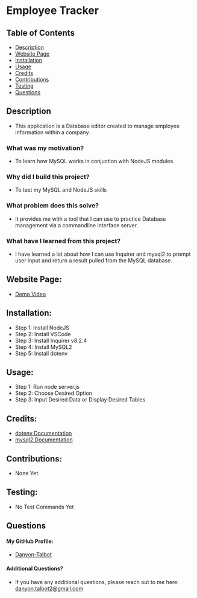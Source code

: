 # Employee Tracker

## Table of Contents
- [Description](#description)
- [Website Page](#website-page)
- [Installation](#installation)
- [Usage](#usage)
- [Credits](#credits)
- [Contributions](#contributions)
- [Testing](#testing)
- [Questions](#questions)

## Description

* This application is a Database editor created to manage employee information within a company.

### What was my motivation?

* To learn how MySQL works in conjuction with NodeJS modules.

### Why did I build this project?

* To test my MySQL and NodeJS skills

### What problem does this solve?

* It provides me with a tool that I can use to practice Database management via a commandline interface server.

### What have I learned from this project?

* I have learned a lot about how I can use Inquirer and mysql2 to prompt user input and return a result pulled from the MySQL database.

## Website Page:

* [Demo Video](https://watch.screencastify.com/v/QUT7pgXsbBsTKsCWtJFf)

## Installation:

* Step 1: Install NodeJS
* Step 2: Install VSCode
* Step 3: Install Inquirer v8.2.4
* Step 4: Install MySQL2
* Step 5: Install dotenv

## Usage:

* Step 1: Run node server.js
* Step 2: Choose Desired Option 
* Step 3: Input Desired Data or Display Desired Tables

## Credits:

* [dotenv Documentation](https://www.npmjs.com/package/dotenv)
* [mysql2 Documentation](https://www.npmjs.com/package/mysql2)

## Contributions:

* None Yet.

## Testing:

* No Test Commands Yet

## Questions

#### My GitHub Profile:
* [Danyon-Talbot](https://github.com/Danyon-Talbot)

#### Additional Questions?

* If you have any additional questions, please reach out to me here: danyon.talbot2@gmail.com

